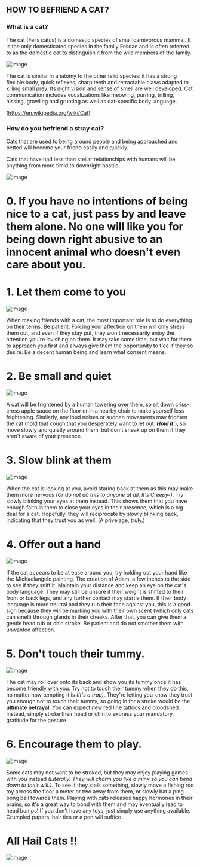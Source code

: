 ## HOW TO BEFRIEND A CAT?

### What is a cat? 

The cat (Felis catus) is a domestic species of small carnivorous mammal. It is the only domesticated species in the family Felidae and is often referred to as the domestic cat to distinguish it from the wild members of the family.

![image](https://user-images.githubusercontent.com/102668464/161758090-064fe207-2653-41cc-b2f3-66fad07f513d.png)


The cat is similar in anatomy to the other felid species: it has a strong flexible body, quick reflexes, sharp teeth and retractable claws adapted to killing small prey. Its night vision and sense of smell are well developed. Cat communication includes vocalizations like meowing, purring, trilling, hissing, growling and grunting as well as cat-specific body language.

(https://en.wikipedia.org/wiki/Cat)


### How do you befriend a stray cat?

Cats that are used to being around people and being approached and petted will become your friend easily and quickly.

Cats that have had less than stellar relationships with humans will be anything from more timid to downright hostile.

![image](https://user-images.githubusercontent.com/102668464/161758309-bcdd7501-b93a-4208-bd97-958400969dd2.png)


# 0. If you have no intentions of being nice to a cat, just pass by and leave them alone. No one will like you for being down right **abusive** to an innocent animal who doesn't even care about you.


# 1. Let them come to you

![image](https://user-images.githubusercontent.com/102668464/161759123-dce45e68-d095-44ef-a2f1-d1dcc71b9267.png)

When making friends with a cat, the most important role is to do everything on their terms. Be patient. Forcing your affection on them will only stress them out, and even if they stay put, they won't necessarily enjoy the attention you're lavishing on them. It may take some time, but wait for them to approach you first and always give them the opportunity to flee if they so desire. Be a decent human being and learn what consent means.



# 2. Be small and quiet

![image](https://user-images.githubusercontent.com/102668464/161760229-7b2c3308-9f79-4dd7-ab70-3a8e74f77899.png)

A cat will be frightened by a human towering over them, so sit down criss-cross apple sauce on the floor or in a nearby chair to make yourself less frightening. Similarly, any loud noises or sudden movements may frighten the cat (hold that cough that you desperately want to let out. _**Hold it.**_), so move slowly and quietly around them, but don't sneak up on them if they aren't aware of your presence. 



# 3. Slow blink at them

![image](https://user-images.githubusercontent.com/102668464/161759525-64f19ed8-f0ff-4389-95d6-48f930c543d8.png)

When the cat is looking at you, avoid staring back at them as this may make them more nervous _(Or do not do this to anyone at all. It's Creepy-)_. Try slowly blinking your eyes at them instead. This shows them that you have enough faith in them to close your eyes in their presence, which is a big deal for a cat. Hopefully, they will reciprocate by slowly blinking back, indicating that they trust you as well. (A privelage, truly.)



# 4. Offer out a hand

![image](https://user-images.githubusercontent.com/102668464/161758642-ecdfea30-233c-4304-8556-a19e00365043.png)

If the cat appears to be at ease around you, try holding out your hand like the Michaelangelo painting, The creation of Adam, a few inches to the side to see if they sniff it. Maintain your distance and keep an eye on the cat's body language. They may still be unsure if their weight is shifted to their front or back legs, and any further contact may startle them. If their body language is more neutral and they rub their face against you, this is a good sign because they will be marking you with their own scent (which only cats can smell) through glands in their cheeks. After that, you can give them a gentle head rub or chin stroke. Be patient and do not smother them with unwanted affection.



# 5. Don't touch their tummy.

![image](https://user-images.githubusercontent.com/102668464/161759881-7dc53595-aa97-4d8d-8244-2e20676d2e4b.png)

The cat may roll over onto its back and show you its tummy once it has become friendly with you. Try not to touch their tummy when they do this, no matter how tempting it is _(It's a trap)_. They're letting you know they trust you enough not to touch their tummy, so going in for a stroke would be the **ultimate betrayal**. You can expect new red line tattoos and bloodshed. Instead, simply stroke their head or chin to express your mandatory gratitude for the gesture.



# 6. Encourage them to play.

![image](https://user-images.githubusercontent.com/102668464/161759987-db0f7cc6-29e6-4908-b838-23201694f6ed.png)

Some cats may not want to be stroked, but they may enjoy playing games with you instead _(Literally. They will charm you like a minx so you can bend down to their will.)_. To see if they stalk something, slowly move a fishing rod toy across the floor a meter or two away from them, or slowly bat a ping pong ball towards them. Playing with cats releases happy hormones in their brains, so it's a great way to bond with them and may eventually lead to head bumps! If you don't have any toys, just simply use anything available. Crumpled papers, hair ties or a pen will suffice. 


# All Hail Cats !! 
![image](https://user-images.githubusercontent.com/102668464/161760641-9c9f64ef-84a6-42d0-9c5b-3eb23d2b9990.png)

